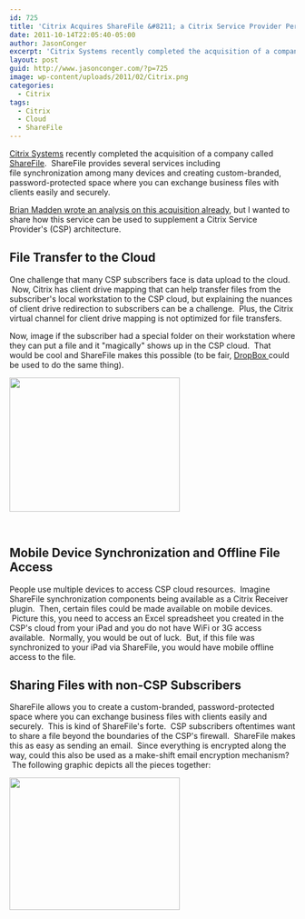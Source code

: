 ```yaml
---
id: 725
title: 'Citrix Acquires ShareFile &#8211; a Citrix Service Provider Perspective'
date: 2011-10-14T22:05:40-05:00
author: JasonConger
excerpt: 'Citrix Systems recently completed the acquisition of a company called ShareFile.  In this post, I take the perspective of a Citrix Service Provider (CSP) and dream up some ways that ShareFile could be used to add value to CSP subscribers.'
layout: post
guid: http://www.jasonconger.com/?p=725
image: wp-content/uploads/2011/02/Citrix.png
categories:
  - Citrix
tags:
  - Citrix
  - Cloud
  - ShareFile
---
```

<a title="Citrix Systems" href="http://www.citrix.com" target="_blank">Citrix Systems</a> recently completed the acquisition of a company called <a title="ShareFile" href="http://www.sharefile.com" target="_blank">ShareFile</a>.  ShareFile provides several services including file synchronization among many devices and creating custom-branded, password-protected space where you can exchange business files with clients easily and securely.

<a href="http://www.brianmadden.com/blogs/brianmadden/archive/2011/10/14/citrix-buys-dropbox-like-company-quot-sharefile-quot-all-eyes-in-palo-alto-to-see-what-citrix-will-do-next.aspx" target="_blank">Brian Madden wrote an analysis on this acquisition already</a>, but I wanted to share how this service can be used to supplement a Citrix Service Provider's (CSP) architecture.<span style="direction: ltr;"> </span>
<h2>File Transfer to the Cloud</h2>
One challenge that many CSP subscribers face is data upload to the cloud.  Now, Citrix has client drive mapping that can help transfer files from the subscriber's local workstation to the CSP cloud, but explaining the nuances of client drive redirection to subscribers can be a challenge.  Plus, the Citrix virtual channel for client drive mapping is not optimized for file transfers.

Now, image if the subscriber had a special folder on their workstation where they can put a file and it "magically" shows up in the CSP cloud.  That would be cool and ShareFile makes this possible (to be fair, <a title="Dropbox" href="http://dropbox.com" target="_blank">DropBox </a>could be used to do the same thing).

<a href="http://www.jasonconger.com/wp-content/uploads/2011/10/Citrix-ShareFile-Sync.jpg"><img class="aligncenter size-medium wp-image-729" title="Citrix ShareFile Sync" src="http://www.jasonconger.com/wp-content/uploads/2011/10/Citrix-ShareFile-Sync-300x236.jpg" alt="" width="300" height="236" /></a>

&nbsp;
<h2></h2>
<h2>Mobile Device Synchronization and Offline File Access</h2>
People use multiple devices to access CSP cloud resources.  Imagine ShareFile synchronization components being available as a Citrix Receiver plugin.  Then, certain files could be made available on mobile devices.  Picture this, you need to access an Excel spreadsheet you created in the CSP's cloud from your iPad and you do not have WiFi or 3G access available.  Normally, you would be out of luck.  But, if this file was synchronized to your iPad via ShareFile, you would have mobile offline access to the file.<span style="direction: ltr;"> </span>
<h2>Sharing Files with non-CSP Subscribers</h2>
ShareFile allows you to create a custom-branded, password-protected space where you can exchange business files with clients easily and securely.  This is kind of ShareFile's forte.  CSP subscribers oftentimes want to share a file beyond the boundaries of the CSP's firewall.  ShareFile makes this as easy as sending an email.  Since everything is encrypted along the way, could this also be used as a make-shift email encryption mechanism?  <span style="direction: ltr;">The following graphic depicts all the pieces together:</span>

<a href="http://www.jasonconger.com/wp-content/uploads/2011/10/Citrix-ShareFile-Overview.jpg"><img class="aligncenter size-medium wp-image-728" title="Citrix ShareFile Overview" src="http://www.jasonconger.com/wp-content/uploads/2011/10/Citrix-ShareFile-Overview-300x233.jpg" alt="" width="300" height="233" /></a>

&nbsp;

&nbsp;

&nbsp;